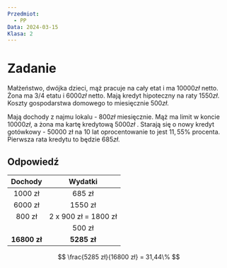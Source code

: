```yaml
---
Przedmiot:
  - PP
Data: 2024-03-15
Klasa: 2
---
```

# Zadanie

Małżeństwo, dwójka dzieci, mąż pracuje na cały etat i ma $10000 zł$ netto. Żona ma $3/4$ etatu i $6000 zł$ netto. Mają kredyt hipoteczny na raty $1550 zł$. Koszty gospodarstwa domowego to miesięcznie $500 zł$. 

Mają dochody z najmu lokalu - $800 zł$ miesięcznie. Mąż ma limit w koncie $10000 zł$, a żona ma kartę kredytową $5000 zł$ . Starają się o nowy kredyt gotówkowy - $50000$ zł na 10 lat oprocentowanie to jest $11,55\%$ procenta. Pierwsza rata kredytu to będzie $685zł$.

## Odpowiedź

| **Dochody**  |     **Wydatki**      |
| :----------: | :------------------: |
|   1000 zł    |        685 zł        |
|   6000 zł    |       1550 zł        |
|    800 zł    | 2 x 900 zł = 1800 zł |
|              |        500 zł        |
| **16800 zł** |     **5285 zł**      |
$$
\frac{5285 zł}{16800 zł} = 31,44\%
$$

